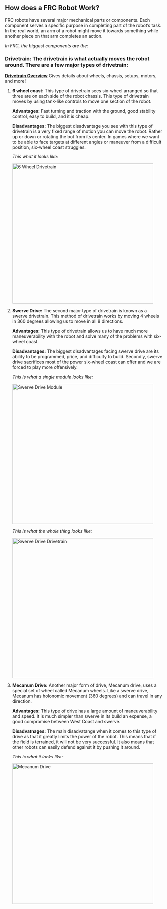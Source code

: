 ## **How does a FRC Robot Work?**
FRC robots have several major mechanical parts or components. Each component serves a specific purpose in completing part of the robot’s task. In the real world, an arm of a robot might move it towards something while another piece on that arm completes an action.

*In FRC, the biggest components are the:*

### **Drivetrain:** The drivetrain is what actually moves the robot around. There are a few major types of drivetrain:
**[Drivetrain Overview](https://www.youtube.com/watch?v=HpIlUxX6YI0)**
Gives details about wheels, chassis, setups, motors, and more!

1. **6 wheel coast:** This type of drivetrain sees six-wheel arranged so that three are on each side of the robot chassis. This type of drivetrain moves by using tank-like controls to move one section of the robot.

    **Advantages:**
    Fast turning and traction with the ground, good stability control, easy to build, and it is cheap.

    **Disadvantages:**
    The biggest disadvantage you see with this type of drivetrain is a very fixed range of motion you can move the robot. Rather up or down or rotating the bot from its center. In games where we want to be able to face targets at different angles or maneuver from a difficult position, six-wheel coast struggles.

    *This what it looks like:*

    <img src="https://andymark-weblinc.netdna-ssl.com/product_images/am14u4-kit-of-parts-chassis/5c2fa4e661a10d20e10dd2b1/zoom.jpg?c=1546626278" alt="6 Wheel Drivetrain" width="450"/>


2. **Swerve Drive:** The second major type of drivetrain is known as a swerve drivetrain. This method of drivetrain works by moving 4 wheels in 360 degrees allowing us to move in all 8 directions. 

    **Advantages:** This type of drivetrain allows us to have much more maneuverability with the robot and solve many of the problems with six-wheel coast.

    **Disadvantages:** The biggest disadvantages facing swerve drive are its ability to be programmed, price, and difficulty to build. Secondly, swerve drive sacrifices most of the power six-wheel coast can offer and we are forced to play more offensively.

    *This is what a single module looks like:*

    <img src="https://team1640.com/wiki/images/thumb/e/e8/DB11-pivot-150126.jpg/330px-DB11-pivot-150126.jpg" alt="Swerve Drive Module" height="450"/>

    *This is what the whole thing looks like:*

    <img src="https://web.northeastern.edu/nurobotics/wp-content/uploads/2019/06/swerve.jpg" alt="Swerve Drive Drivetrain" width="450"/>
    
3. **Mecanum Drive:** Another major form of drive, Mecanum drive, uses a special set of wheel called Mecanum wheels. Like a swerve drive, Mecanum has holonomic movement (360 degrees) and can travel in any direction. 

    **Advantages:** This type of drive has a large amount of maneuverability and speed. It is much simpler than swerve in its build an expense, a good compromise between West Coast and swerve.

    **Disadvatnages:** The main disadvatange when it comes to this type of drive as that it greatly limits the power of the robot. This means that if the field is terrained, it will not be very successful. It also means that other robots can easily defend against it by pushing it around. 

    *This is what it looks like:* 

    <img src="https://cdn11.bigcommerce.com/s-t3eo8vwp22/images/stencil/1280x1280/products/560/1690/Mecanum_Drivetrain_Kit-REV-45-1877-FINAL-01__64433.1600353875.png?c=2" alt="Mecanum Drive" width="450"/>